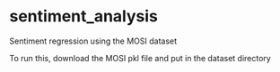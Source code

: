 # sentiment_analysis
Sentiment regression using the MOSI dataset

To run this, download the MOSI pkl file and put in the dataset directory
